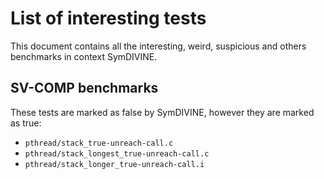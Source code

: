 # List of interesting tests

This document contains all the interesting, weird, suspicious and others benchmarks in context SymDIVINE.

## SV-COMP benchmarks

These tests are marked as false by SymDIVINE, however they are marked as true:

- `pthread/stack_true-unreach-call.c`
- `pthread/stack_longest_true-unreach-call.c`
- `pthread/stack_longer_true-unreach-call.i`